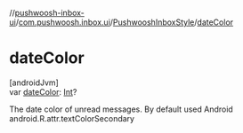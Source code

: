 //[pushwoosh-inbox-ui](../../../index.md)/[com.pushwoosh.inbox.ui](../index.md)/[PushwooshInboxStyle](index.md)/[dateColor](date-color.md)

# dateColor

[androidJvm]\
var [dateColor](date-color.md): [Int](https://kotlinlang.org/api/latest/jvm/stdlib/kotlin-stdlib/kotlin/-int/index.html)?

The date color of unread messages. By default used Android android.R.attr.textColorSecondary
